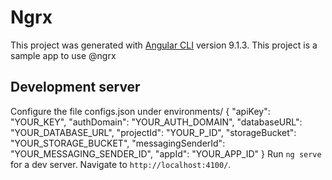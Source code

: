# Ngrx

This project was generated with [Angular CLI](https://github.com/angular/angular-cli) version 9.1.3.
This project is a sample app to use @ngrx

## Development server
Configure the file configs.json under environments/
{
    "apiKey": "YOUR_KEY",
    "authDomain": "YOUR_AUTH_DOMAIN",
    "databaseURL": "YOUR_DATABASE_URL",
    "projectId": "YOUR_P_ID",
    "storageBucket": "YOUR_STORAGE_BUCKET",
    "messagingSenderId": "YOUR_MESSAGING_SENDER_ID",
    "appId": "YOUR_APP_ID"
}
Run `ng serve` for a dev server. Navigate to `http://localhost:4100/`.
